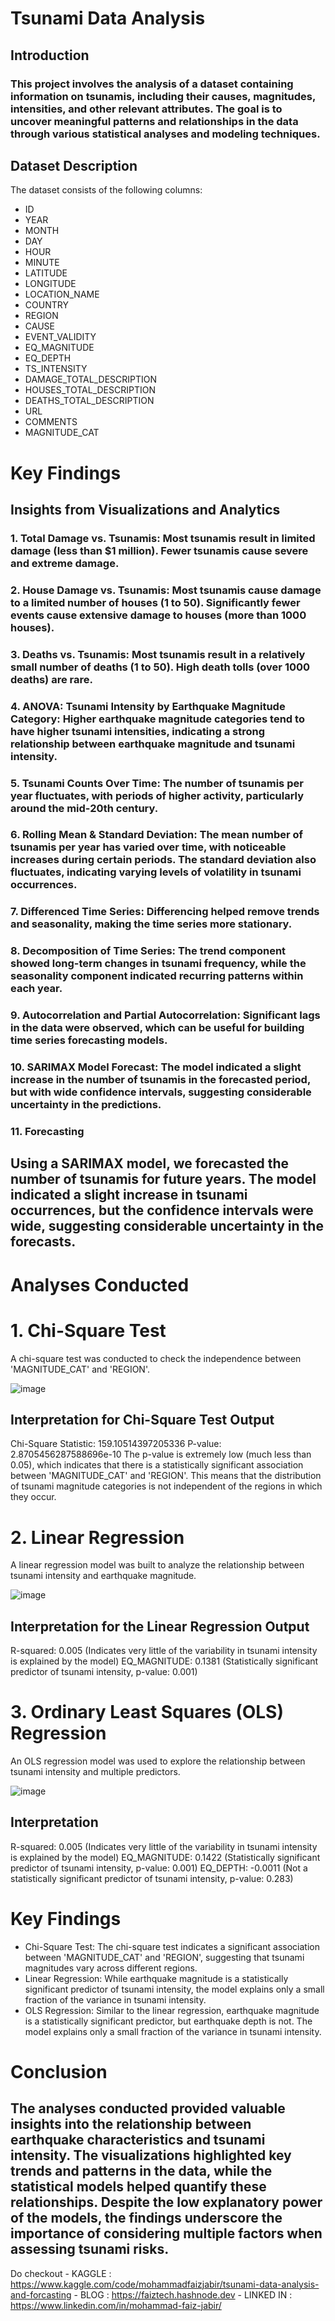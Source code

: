 # Tsunami Data Analysis
## Introduction
### This project involves the analysis of a dataset containing information on tsunamis, including their causes, magnitudes, intensities, and other relevant attributes. The goal is to uncover meaningful patterns and relationships in the data through various statistical analyses and modeling techniques.

## Dataset Description
The dataset consists of the following columns:

- ID
- YEAR
- MONTH
- DAY
- HOUR
- MINUTE
- LATITUDE
- LONGITUDE
- LOCATION_NAME
- COUNTRY
- REGION
- CAUSE
- EVENT_VALIDITY
- EQ_MAGNITUDE
- EQ_DEPTH
- TS_INTENSITY
- DAMAGE_TOTAL_DESCRIPTION
- HOUSES_TOTAL_DESCRIPTION
- DEATHS_TOTAL_DESCRIPTION
- URL
- COMMENTS
- MAGNITUDE_CAT

# Key Findings

## Insights from Visualizations and Analytics

### 1. Total Damage vs. Tsunamis: Most tsunamis result in limited damage (less than $1 million). Fewer tsunamis cause severe and extreme damage.

### 2. House Damage vs. Tsunamis: Most tsunamis cause damage to a limited number of houses (1 to 50). Significantly fewer events cause extensive damage to houses (more than 1000 houses).

### 3. Deaths vs. Tsunamis: Most tsunamis result in a relatively small number of deaths (1 to 50). High death tolls (over 1000 deaths) are rare.

### 4. ANOVA: Tsunami Intensity by Earthquake Magnitude Category: Higher earthquake magnitude categories tend to have higher tsunami intensities, indicating a strong relationship between earthquake magnitude and tsunami intensity.

### 5. Tsunami Counts Over Time: The number of tsunamis per year fluctuates, with periods of higher activity, particularly around the mid-20th century.

### 6. Rolling Mean & Standard Deviation: The mean number of tsunamis per year has varied over time, with noticeable increases during certain periods. The standard deviation also fluctuates, indicating varying levels of volatility in tsunami occurrences.

### 7. Differenced Time Series: Differencing helped remove trends and seasonality, making the time series more stationary.

### 8. Decomposition of Time Series: The trend component showed long-term changes in tsunami frequency, while the seasonality component indicated recurring patterns within each year.

### 9. Autocorrelation and Partial Autocorrelation: Significant lags in the data were observed, which can be useful for building time series forecasting models.

### 10. SARIMAX Model Forecast: The model indicated a slight increase in the number of tsunamis in the forecasted period, but with wide confidence intervals, suggesting considerable uncertainty in the predictions.

### 11. Forecasting
## Using a SARIMAX model, we forecasted the number of tsunamis for future years. The model indicated a slight increase in tsunami occurrences, but the confidence intervals were wide, suggesting considerable uncertainty in the forecasts.


# Analyses Conducted

# 1. Chi-Square Test
A chi-square test was conducted to check the independence between 'MAGNITUDE_CAT' and 'REGION'.

![image](https://github.com/mhdfaizjabir/Tsunami-Analysis-Forecasting/assets/91936520/34c6ab9a-d28d-4607-9dfd-3d658e31b29b)


## Interpretation for Chi-Square Test Output
Chi-Square Statistic: 159.10514397205336
P-value: 2.8705456287588696e-10
The p-value is extremely low (much less than 0.05), which indicates that there is a statistically significant association between 'MAGNITUDE_CAT' and 'REGION'. This means that the distribution of tsunami magnitude categories is not independent of the regions in which they occur.

# 2. Linear Regression
A linear regression model was built to analyze the relationship between tsunami intensity and earthquake magnitude.

![image](https://github.com/mhdfaizjabir/Tsunami-Analysis-Forecasting/assets/91936520/d1aa797c-1630-48fc-8ea8-07e61412adc6)

## Interpretation for the Linear Regression Output
R-squared: 0.005 (Indicates very little of the variability in tsunami intensity is explained by the model)
EQ_MAGNITUDE: 0.1381 (Statistically significant predictor of tsunami intensity, p-value: 0.001)

# 3. Ordinary Least Squares (OLS) Regression
An OLS regression model was used to explore the relationship between tsunami intensity and multiple predictors.

![image](https://github.com/mhdfaizjabir/Tsunami-Analysis-Forecasting/assets/91936520/a40567b9-3043-47f6-bdf1-ac99a711ed2f)

## Interpretation
R-squared: 0.005 (Indicates very little of the variability in tsunami intensity is explained by the model)
EQ_MAGNITUDE: 0.1422 (Statistically significant predictor of tsunami intensity, p-value: 0.001)
EQ_DEPTH: -0.0011 (Not a statistically significant predictor of tsunami intensity, p-value: 0.283)

# Key Findings

* Chi-Square Test: The chi-square test indicates a significant association between 'MAGNITUDE_CAT' and 'REGION', suggesting that tsunami magnitudes vary across different regions.
* Linear Regression: While earthquake magnitude is a statistically significant predictor of tsunami intensity, the model explains only a small fraction of the variance in tsunami intensity.
* OLS Regression: Similar to the linear regression, earthquake magnitude is a statistically significant predictor, but earthquake depth is not. The model explains only a small fraction of the variance in tsunami intensity.

# Conclusion
## The analyses conducted provided valuable insights into the relationship between earthquake characteristics and tsunami intensity. The visualizations highlighted key trends and patterns in the data, while the statistical models helped quantify these relationships. Despite the low explanatory power of the models, the findings underscore the importance of considering multiple factors when assessing tsunami risks.

Do checkout 
               - KAGGLE : https://www.kaggle.com/code/mohammadfaizjabir/tsunami-data-analysis-and-forcasting
               - BLOG  : https://faiztech.hashnode.dev
               - LINKED IN : https://www.linkedin.com/in/mohammad-faiz-jabir/
